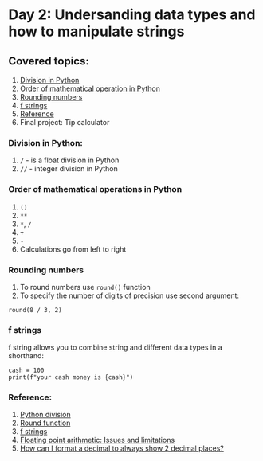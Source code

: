 # Day 2: Undersanding data types and how to manipulate strings

## Covered topics:
1. [Division in Python](#division-in-python)
2. [Order of mathematical operation in Python](#order-of-mathematical-operations-in-python) 
3. [Rounding numbers](#rounding-numbers)
4. [f strings](#f-strings)
5. [Reference](#reference)
6. Final project: Tip calculator

### Division in Python:
1. `/` - is a float division in Python
2. `//` - integer division in Python

### Order of mathematical operations in Python
1. `()`
2. `**`
3. `*`, `/`
4. `+`
5. `-`
6. Calculations go from left to right

### Rounding numbers
1. To round numbers use `round()` function
2. To specify the number of digits of precision use second argument:
```shell
round(8 / 3, 2)
```

### f strings
f string allows you to combine string and different data types in a shorthand:
```shell
cash = 100
print(f"your cash money is {cash}")
```


### Reference:
1. [Python division](https://pythonexamples.org/python-division/)
2. [Round function](https://www.w3schools.com/python/ref_func_round.asp)
3. [f strings](https://realpython.com/python-f-strings/)
4. [Floating point arithmetic: Issues and limitations](https://docs.python.org/3/tutorial/floatingpoint.html)
5. [How can I format a decimal to always show 2 decimal places?](https://stackoverflow.com/questions/1995615/how-can-i-format-a-decimal-to-always-show-2-decimal-places)